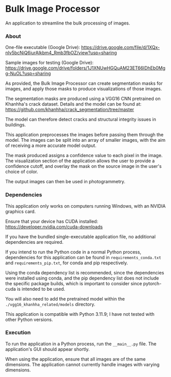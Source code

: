 # Bulk Image Processor
 An application to streamline the bulk processing of images.

### About

One-file executable (Google Drive): https://drive.google.com/file/d/1XQx-nIv5bcNiQ6iurAlkbm4_Rmb3fbOZ/view?usp=sharing

Sample images for testing (Google Drive): https://drive.google.com/drive/folders/1J1XNUwHGQuAM23ET66IDhEb0Mgg-NuOL?usp=sharing

As provided, the Bulk Image Processor can create segmentation masks for images, and apply those masks to produce
visualizations of those images.

The segmentation masks are produced using a VGG16 CNN pretrained on Khanhha's crack dataset. Details and the model can
be found at: https://github.com/khanhha/crack_segmentation/tree/master

The model can therefore detect cracks and structural integrity issues in buildings.

This application preprocesses the images before passing them through the model. The images can be split into an array of
smaller images, with the aim of receiving a more accurate model output.

The mask produced assigns a confidence value to each pixel in the image. The visualization section of the application
allows the user to provide a confidence cutoff, and overlay the mask on the source image in the user's choice of color.

The output images can then be used in photogrammetry.

### Dependencies
This application only works on computers running Windows, with an NVIDIA graphics card.

Ensure that your device has CUDA installed: https://developer.nvidia.com/cuda-downloads

If you have the bundled single-executable application file, no additional dependencies are required.

If you intend to run the Python code in a normal Python process, dependencies for this application can be found in
`requirements_conda.txt` and `requirements_pip.txt`, for conda and pip respectively.

Using the conda dependency list is
recommended, since the dependencies were installed using conda, and the pip dependency list does not include the
specific package builds, which is important to consider since pytorch-cuda is intended to be used.

You will also need to add the pretrained model within the `./vgg16_khanhha_related/models` directory.

This application is compatible with Python 3.11.9; I have not tested with other Python versions.

### Execution
To run the application in a Python process, run the `__main__.py` file. The application's GUI should appear shortly.

When using the application, ensure that all images are of the same dimensions. The application cannot currently handle
images with varying dimensions.